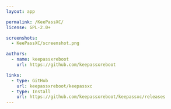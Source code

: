 ```yaml
---
layout: app

permalink: /KeePassXC/
license: GPL-2.0+

screenshots:
  - KeePassXC/screenshot.png

authors:
  - name: keepassxreboot
    url: https://github.com/keepassxreboot

links:
  - type: GitHub
    url: keepassxreboot/keepassxc
  - type: Install
    url: https://github.com/keepassxreboot/keepassxc/releases
---
```

